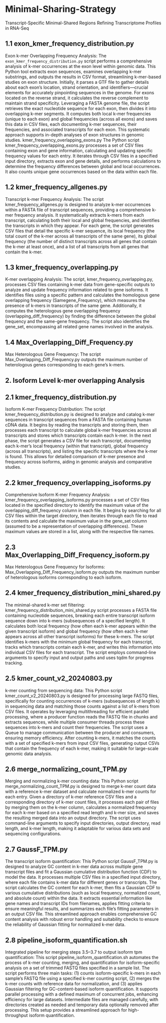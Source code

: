 # Minimal-Sharing-Strategy
Transcript-Specific Minimal-Shared Regions Refining Transcriptome Profiles in RNA-Seq
## 1.1 exon_kmer_frequency_distribution.py 
Exon k-mer Overlapping Frequency Analysis: The ```exon_kmer_frequency_distribution.py``` script performs a comprehensive analysis of k-mer occurrences at the exon level within genomic data. This Python tool extracts exon sequences, examines overlapping k-mer substrings, and outputs the results in CSV format, streamlining k-mer-based studies on exon structure. Initially, it parses a GTF file to gather details about each exon’s location, strand orientation, and identifiers—crucial elements for accurately pinpointing sequences in the genome. For exons located on the reverse strand, it calculates the reverse complement to maintain strand specificity. Leveraging a FASTA genome file, the script retrieves the exact nucleotide sequence for each exon, then divides it into overlapping k-mer segments. It computes both local k-mer frequencies (unique to each exon) and global frequencies (across all exons) and saves this data in CSV files, each documenting k-mer sequences, their frequencies, and associated transcripts for each exon. This systematic approach supports in-depth analyses of exon structures in genomic studies. 
kmer_frequency_overlapping_exons.py
The Python script kmer_frequency_overlapping_exons.py processes a set of CSV files containing exon and gene information, calculating and updating specific frequency values for each entry. It iterates through CSV files in a specified input directory, extracts exon and gene details, and performs calculations to determine the frequency differences between global and local occurrences. It also counts unique gene occurrences based on the data within each file.
## 1.2 kmer_frequency_allgenes.py 
Transcript k-mer Frequency Analysis: The script kmer_frequency_allgenes.py is designed to analyze k-mer occurrences within a FASTA file of transcript sequences, providing a comprehensive k-mer frequency analysis. It systematically extracts k-mers from each transcript, calculating both their local and global frequencies, and identifies the transcripts in which they appear. For each gene, the script generates CSV files that detail the specific k-mer sequence, its local frequency (the total count of the k-mer across all transcripts of the same gene), its global frequency (the number of distinct transcripts across all genes that contain the k-mer at least once), and a list of all transcripts from all genes that contain the k-mer. 
## 1.3 kmer_frequency_overlapping.py 
K-mer overlapping Analysis: The script, kmer_frequency_overlapping.py, processes CSV files containing k-mer data from gene-specific outputs to analyze and update frequency information related to gene isoforms. It identifies files using a specific pattern and calculates the homologous gene overlapping frequency (Samegene_Frequency), which measures the presence of k-mers in transcripts of the same gene. Additionally, it computes the heterologous gene overlapping frequency (overlapping_diff_frequency) by finding the difference between the global frequency and the same-gene frequency. The script also identifies the gene_set, encompassing all related gene names involved in the analysis.
## 1.4 Max_Overlapping_Diff_Frequency.py 
Max Heterologous Gene Frequency: The script Max_Overlapping_Diff_Frequency.py outputs the maximum number of heterologous genes corresponding to each gene’s k-mers.
## 2. Isoform Level k-mer overlapping Analysis
## 2.1 kmer_frequency_distribution.py 
Isoform K-mer Frequency Distribution: The script kmer_frequency_distribution.py is designed to analyze and catalog k-mer sequences in transcript sequences from a FASTA file containing human cDNA data. It begins by reading the transcripts and storing them, then processes each transcript to calculate global k-mer frequencies across all transcripts and stores which transcripts contain each k-mer. In the next phase, the script generates a CSV file for each transcript, documenting each k-mer’s local frequency (within that transcript), global frequency (across all transcripts), and listing the specific transcripts where the k-mer is found. This allows for detailed comparison of k-mer presence and frequency across isoforms, aiding in genomic analysis and comparative studies. 
## 2.2 kmer_frequency_overlapping_isoforms.py 
Comprehensive Isoform K-mer Frequency Analysis: kmer_frequency_overlapping_isoforms.py processes a set of CSV files located in the specified directory to identify the maximum value of the overlapping_diff_frequency column in each file. It begins by searching for all CSV files within the target directory, then iterates through each file to read its contents and calculate the maximum value in the gene_set column (assumed to be a representation of overlapping differences). These maximum values are stored in a list, along with the respective file names.
## 2.3 Max_Overlapping_Diff_Frequency_isoform.py 
Max Heterologous Gene Frequency for Isoforms: Max_Overlapping_Diff_Frequency_isoform.py outputs the maximum number of heterologous isoforms corresponding to each isoform.
## 2.4 kmer_frequency_distribution_mini_shared.py 
The minimal-shared k-mer set filtering: kmer_frequency_distribution_mini_shared.py script processes a FASTA file containing nucleotide sequences, breaking each entire transcript isoform sequence down into k-mers (subsequences of a specified length). It calculates both local frequency (how often each k-mer appears within the given transcript isoform) and global frequency (how often each k-mer appears across all other transcript isoforms) for these k-mers. The script identifies k-mers with the minimum global frequency for each transcript, tracks which transcripts contain each k-mer, and writes this information into individual CSV files for each transcript. The script employs command-line arguments to specify input and output paths and uses tqdm for progress tracking.
## 2.5 kmer_count_v2_20240803.py 
k-mer counting from sequencing data: This Python script kmer_count_v2_20240803.py is designed for processing large FASTQ files, specifically for counting occurrences of k-mers (subsequences of length k) in sequencing data and matching those counts against a list of k-mers from CSV files. It operates by leveraging multithreading for efficient parallel processing, where a producer function reads the FASTQ file in chunks and extracts sequences, while multiple consumer threads process these sequences into k-mers and count their frequencies. The script uses a Queue to manage communication between the producer and consumers, ensuring memory efficiency. After counting k-mers, it matches the counts with a set of specified k-mers from input CSV files, generating output CSVs that contain the frequency of each k-mer, making it suitable for large-scale genomic data analysis.
## 2.6 merge_normalizing_count_TPM.py 
Merging and normalizing k-mer counting data: This Python script merge_normalizing_count_TPM.py is designed to merge k-mer count data with a reference k-mer dataset and calculate normalized k-mer counts for each entry. Given a directory of k-mer reference CSV files and a corresponding directory of k-mer count files, it processes each pair of files by merging them on the k-mer column, calculates a normalized frequency for each k-mer based on a specified read length and k-mer size, and saves the resulting merged data into an output directory. The script uses command-line arguments to specify input directories, output directory, read length, and k-mer length, making it adaptable for various data sets and sequencing configurations.
## 2.7 GaussF_TPM.py 
The transcript isoform quantification: This Python script GaussF_TPM.py is designed to analyze GC content in k-mer data across multiple gene transcript files and fit a Gaussian cumulative distribution function (CDF) to model the data. It processes multiple CSV files in a specified input directory, where each file contains k-mer data for different genes or transcripts. The script calculates the GC content for each k-mer, then fits a Gaussian CDF to various cumulative distributions (such as local frequency, normalized count, and absolute count) within the data. It extracts essential information like gene names and transcript IDs from filenames, applies fitting criteria to ensure meaningful results, and summarizes each file’s fitting parameters in an output CSV file. This streamlined approach enables comprehensive GC content analysis with robust error handling and suitability checks to ensure the reliability of Gaussian fitting for normalized k-mer data.
## 2.8 pipeline_isoform_quantification.sh
Integrated pipeline for merging steps 3.5–3.7 to output isoform tpm quantification: This script pipeline_isoform_quantification.sh automates the process of k-mer counting, merging, and quantification for isoform-specific analysis on a set of trimmed FASTQ files specified in a sample list. The script performs three main tasks: (1) counts isoform-specific k-mers in each sample’s FASTQ file using a specified k-mer counting script, (2) merges the k-mer counts with reference data for normalization, and (3) applies Gaussian filtering for GC-content-based isoform quantification. It supports parallel processing with a defined maximum of concurrent jobs, enhancing efficiency for large datasets. Intermediate files are managed carefully, with directories created as needed and temporary data optionally removed after processing. This setup provides a streamlined approach for high-throughput isoform quantification.
